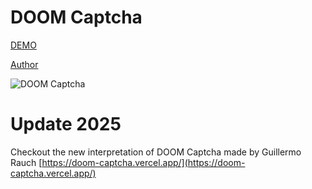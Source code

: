 # DOOM Captcha

[DEMO](https://vivirenremoto.github.io/doomcaptcha/)

[Author](https://twitter.com/vivirenremoto)

![DOOM Captcha](https://vivirenremoto.github.io/doomcaptcha/static/social.jpg)

# Update 2025

Checkout the new interpretation of DOOM Captcha made by Guillermo Rauch [https://doom-captcha.vercel.app/](https://doom-captcha.vercel.app/)
